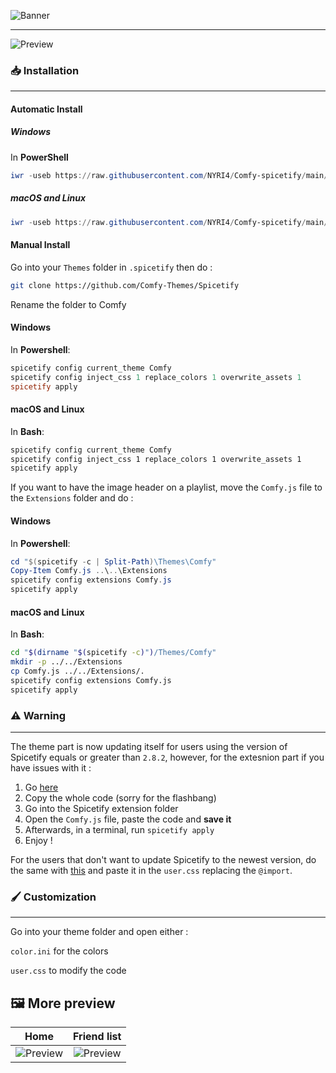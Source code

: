 ![Banner](https://comfy-themes.github.io/Spicetify/assets/banner.png)

---

![Preview](https://comfy-themes.github.io/Spicetify/assets/preview.png)

### 📥 Installation

---

#### Automatic Install

##### Windows

In **PowerShell**

```powershell
iwr -useb https://raw.githubusercontent.com/NYRI4/Comfy-spicetify/main/install.ps1 | iex
```

##### macOS and Linux

```powershell
iwr -useb https://raw.githubusercontent.com/NYRI4/Comfy-spicetify/main/install.ps1 | iex
```

#### Manual Install

Go into your `Themes` folder in `.spicetify` then do :

```sh
git clone https://github.com/Comfy-Themes/Spicetify
```

Rename the folder to Comfy

#### Windows

In **Powershell**:

```powershell
spicetify config current_theme Comfy
spicetify config inject_css 1 replace_colors 1 overwrite_assets 1
spicetify apply
```

#### macOS and Linux

In **Bash**:

```bash
spicetify config current_theme Comfy
spicetify config inject_css 1 replace_colors 1 overwrite_assets 1
spicetify apply
```

If you want to have the image header on a playlist, move the `Comfy.js` file to the `Extensions` folder and do :

#### Windows

In **Powershell**:

```powershell
cd "$(spicetify -c | Split-Path)\Themes\Comfy"
Copy-Item Comfy.js ..\..\Extensions
spicetify config extensions Comfy.js
spicetify apply
```

#### macOS and Linux

In **Bash**:

```bash
cd "$(dirname "$(spicetify -c)")/Themes/Comfy"
mkdir -p ../../Extensions
cp Comfy.js ../../Extensions/.
spicetify config extensions Comfy.js
spicetify apply
```

### ⚠️️ Warning

---

The theme part is now updating itself for users using the version of Spicetify equals or greater than `2.8.2`, however, for the extesnion part if you have issues with it :

1. Go [here](https://comfy-themes.github.io/Spicetify/Comfy.js)
2. Copy the whole code (sorry for the flashbang)
3. Go into the Spicetify extension folder
4. Open the `Comfy.js` file, paste the code and **save it**
5. Afterwards, in a terminal, run `spicetify apply`
6. Enjoy !

For the users that don't want to update Spicetify to the newest version, do the same with [this](https://comfy-themes.github.io/Spicetify/Comfy.js) and paste it in the `user.css` replacing the `@import`.

### 🖌️ Customization

---

Go into your theme folder and open either :

`color.ini` for the colors

`user.css` to modify the code

## 🖼️ More preview

|                                 Home                                 |                                 Friend list                                 |
| :------------------------------------------------------------------: | :-------------------------------------------------------------------------: |
| ![Preview](https://comfy-themes.github.io/Spicetify/assets/home.png) | ![Preview](https://comfy-themes.github.io/Spicetify/assets/friend-list.png) |
